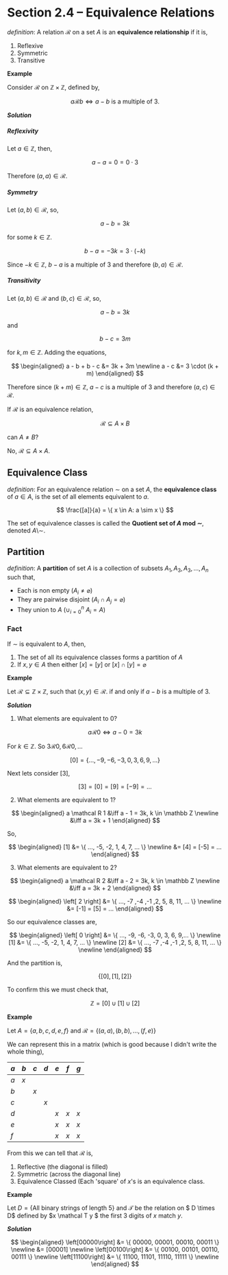 
# Section 2.4 &ndash; Equivalence Relations


_definition_: A relation $\mathcal R$ on a set $A$ is an __equivalence relationship__ if it is,

1. Reflexive
2. Symmetric
3. Transitive

**Example**

Consider $\mathcal R$ on $\mathbb Z \times \mathbb Z$, defined by,

$$
    a \mathcal R b \iff a-b \text{ is a multiple of 3}.
$$

**_Solution_**

##### Reflexivity

Let $a \in \mathbb Z$, then,

$$
    a - a = 0 = 0 \cdot 3
$$

Therefore $(a,a) \in \mathcal R$.

##### Symmetry

Let $(a,b) \in \mathcal R$, so,

$$
    a - b = 3k
$$

for some $k \in \mathbb Z$.

$$
    b - a = -3k = 3 \cdot (-k)
$$

Since $-k \in \mathbb Z$, $b - a$ is a multiple of $3$ and therefore $(b,a) \in \mathcal R$.

##### Transitivity

Let $(a,b) \in \mathcal R$ and $(b,c) \in \mathcal R$, so,

$$
    a - b = 3k
$$

and

$$
    b -c = 3m
$$

for $k, m \in \mathbb Z$. Adding the equations,

$$
\begin{aligned}
    a - b + b - c &= 3k + 3m \newline
    a - c &= 3 \cdot (k + m)
\end{aligned}
$$

Therefore since $(k + m) \in \mathbb Z$, $a - c$ is a multiple of $3$ and therefore $(a,c) \in \mathcal R$.


If $\mathcal R$ is an equivalence relation,

$$
    \mathcal R \subseteq A \times B
$$

can $A \neq B$?

No, $\mathcal R \subseteq A \times A$.

## Equivalence Class

_definition_: For an equivalence relation $\sim$ on a set $A$, the __equivalence class__ of $a \in A$, is the set of all elements equivalent to $a$.

$$
    \frac{[a]}{a} = \{ x \in A: a \sim x \}
$$

The set of equivalence classes is called the __Quotient set of $A$ mod $\sim$__, denoted $A \setminus \sim$.

## Partition

_definition_: A __partition__ of set $A$ is a collection of subsets $A_1, A_3, A_3,...,A_n$ such that,

* Each is non empty ($A_i \neq \varnothing$)
* They are pairwise disjoint ($A_i \cap A_j = \varnothing$)
* They union to $A$ ($\cup_{i=0}^{n} ~A_i = A$)

### Fact

If $\sim$ is equivalent to $A$, then,

1. The set of all its equivalence classes forms a partition of $A$
2. If $x,y \in A$ then either $[x] = [y]$ or $[x] \cap [y] = \varnothing$

**Example**

Let $\mathcal R \subseteq \mathbb Z \times \mathbb Z$, such that $(x,y) \in \mathcal R$. if and only if $a - b$ is a multiple of $3$.

**_Solution_**

1) What elements are equivalent to $0$?

$$
    a \mathcal R 0 \iff a - 0 = 3k
$$

For $k \in \mathbb Z$. So $3 \mathcal R 0, 6 \mathcal R 0, ...$

$$
    [0] = \{ ..., -9, -6, -3, 0, 3, 6, 9,...  \}
$$

Next lets consider $[3]$,

$$
    [3] = [0] = [9] = [-9] = ...
$$

2) What elements are equivalent to $1$?

$$
\begin{aligned}
    a \mathcal R 1 &\iff a - 1 = 3k, k \in \mathbb Z \newline
    &\iff a = 3k + 1
\end{aligned}
$$

So,

$$
\begin{aligned}
    [1] &= \{ ..., -5, -2, 1, 4, 7, ... \} \newline
    &= [4] = [-5] = ...
\end{aligned}
$$

3) What elements are equivalent to 2?

$$
\begin{aligned}
    a \mathcal R 2 &\iff a - 2 = 3k, k \in \mathbb Z \newline
    &\iff a = 3k + 2
\end{aligned}
$$

$$
\begin{aligned}
    \left[ 2 \right] &= \{ ..., -7 ,-4 ,-1 ,2, 5, 8, 11, ... \} \newline
    &= [-1] = [5] = ...
\end{aligned}
$$

So our equivalence classes are,

$$
\begin{aligned}
    \left[ 0 \right] &= \{ ..., -9, -6, -3, 0, 3, 6, 9,...  \} \newline
    [1] &= \{ ..., -5, -2, 1, 4, 7, ... \} \newline
    [2] &= \{ ..., -7 ,-4 ,-1 ,2, 5, 8, 11, ... \} \newline
\end{aligned}
$$

And the partition is,

$$
    \{ [0], [1], [2] \}
$$

To confirm this we must check that,

$$
    \mathbb Z = [0] \cup [1] \cup [2]
$$

**Example**

Let $A = \{ a,b,c,d,e,f \}$ and $\mathcal R = \{ (a,a), (b,b), ..., (f,e) \}$

We can represent this in a matrix (which is good because I didn't write the whole thing),

| $a$ | $b$ | $c$ | $d$ | $e$ | $f$ | $g$ |
|-----|-----|-----|-----|-----|-----|-----|
| $a$ | $x$ | $~$ | $~$ | $~$ | $~$ | $~$ |
| $b$ | $~$ | $x$ | $~$ | $~$ | $~$ | $~$ |
| $c$ | $~$ | $~$ | $x$ | $~$ | $~$ | $~$ |
| $d$ | $~$ | $~$ | $~$ | $x$ | $x$ | $x$ |
| $e$ | $~$ | $~$ | $~$ | $x$ | $x$ | $x$ |
| $f$ | $~$ | $~$ | $~$ | $x$ | $x$ | $x$ |

From this we can tell that $\mathcal R$ is,

1. Reflective (the diagonal is filled)
2. Symmetric (across the diagonal line)
3. Equivalence Classed (Each 'square' of $x$'s is an equivalence class.


**Example**

Let $D = \{ \text{All binary strings of length } 5 \}$ and $\mathcal T$ be the relation on $ D \times D$ defined by $x \mathcal T y $ the first $3$ digits of $x$ match $y$.

**_Solution_**

$$
\begin{aligned}
    \left[00000\right] &= \{ 00000, 00001, 00010, 00011 \} \newline
                       &= [00001] \newline
    \left[00100\right] &= \{ 00100, 00101, 00110, 00111 \} \newline
    \left[11100\right] &= \{ 11100, 11101, 11110, 11111 \} \newline
\end{aligned}
$$
